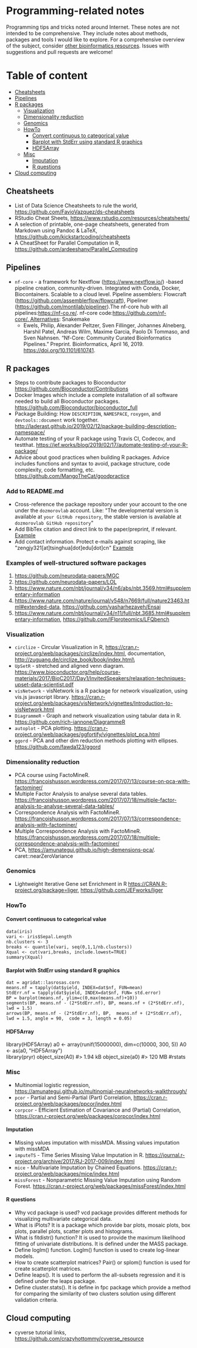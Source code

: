 # Programming-related notes

Programming tips and tricks noted around Internet. These notes are not intended to be comprehensive. They include notes about methods, packages and tools I would like to explore. For a comprehensive overview of the subject, consider [other bioinformatics resources](https://github.com/mdozmorov/blogs). Issues with suggestions and pull requests are welcome!

# Table of content

* [Cheatsheets](#Cheatsheets)
* [Pipelines](#pipelines)
* [R packages](#r-packages)
  * [Visualization](#visualization)
  * [Dimensionality reduction](#dimensionality-reduction)
  * [Genomics](#genomics)
  * [HowTo](#howto)
    * [Convert continuous to categorical value](#convert-continuous-to-categorical-value)
    * [Barplot with StdErr using standard R graphics](#barplot-with-stderr-using-standard-r-graphics)
    * [HDF5Array](#hdf5array)
  * [Misc](#misc)
    * [Imputation](#imputation)
    * [R questions](#r-questions)
* [Cloud computing](#cloud-computing)

## Cheatsheets

- List of Data Science Cheatsheets to rule the world, https://github.com/FavioVazquez/ds-cheatsheets
- RStudio Cheat Sheets, https://www.rstudio.com/resources/cheatsheets/
- A selection of printable, one-page cheatsheets, generated from Markdown using Pandoc & LaTeX, https://github.com/kickstartcoding/cheatsheets
- A CheatSheet for Parallel Computation in R, https://github.com/ardeeshany/Parallel_Computing

## Pipelines

- `nf-core` - a framework for Nextflow (https://www.nextflow.io/) -based pipeline creation, community-driven. Integrated with Conda, Docker, Biocontainers. Scalable to a cloud level. Pipeline assemblers: Flowcraft (https://github.com/assemblerflow/flowcraft), Pipeliner (https://github.com/montilab/pipeliner).The nf-core hub with all pipelines:https://nf-co.re/. nf-core code:https://github.com/nf-core/. Alternatives: Snakemake
    - Ewels, Philip, Alexander Peltzer, Sven Fillinger, Johannes Alneberg, Harshil Patel, Andreas Wilm, Maxime Garcia, Paolo Di Tommaso, and Sven Nahnsen. “Nf-Core: Community Curated Bioinformatics Pipelines.” Preprint. Bioinformatics, April 16, 2019. https://doi.org/10.1101/610741.


## R packages

- Steps to contribute packages to Bioconductor https://github.com/Bioconductor/Contributions
- Docker Images which include a complete installation of all software needed to build all Bioconductor packages. https://github.com/Bioconductor/bioconductor_full
- Package Building: How `DESCRIPTION`, `NAMESPACE`, `roxygen`, and `devtools::document` work together. http://laderast.github.io/2019/02/12/package-building-description-namespace/
- Automate testing of your R package using Travis CI, Codecov, and testthat. https://jef.works/blog/2019/02/17/automate-testing-of-your-R-package/
- Advice about good practices when building R packages. Advice includes functions and syntax to avoid, package structure, code complexity, code formatting, etc. https://github.com/MangoTheCat/goodpractice

### Add to README.md

- Cross-reference the package repository under your account to the one under the `dozmorovlab` account. Like: "The developmental version is available at `your GitHub repository`, the stable version is available at `dozmorovlab GitHub repository`"
- Add BibTex citation and direct link to the paper/preprint, if relevant. [Example](https://github.com/luoyunan/DTINet)
- Add contact information. Protect e-mails against scraping, like "zengjy321[at]tsinghua[dot]edu[dot]cn" [Example](https://github.com/luoyunan/DTINet)

### Examples of well-structured software packages

1. https://github.com/neurodata-papers/MGC
2. https://github.com/neurodata-papers/LOL
3. https://www.nature.com/nbt/journal/v34/n6/abs/nbt.3569.html#supplementary-information
4. https://www.nature.com/nature/journal/v548/n7669/full/nature23463.html#extended-data, https://github.com/yasharhezaveh/Ensai
5. https://www.nature.com/nbt/journal/v34/n11/full/nbt.3685.html#supplementary-information, https://github.com/IFIproteomics/LFQbench

### Visualization

- `circlize` - Circular Visualization in R, https://cran.r-project.org/web/packages/circlize/index.html, documentation, http://zuguang.de/circlize_book/book/index.html\
- `UpSetR` - stretched and aligned venn diagram. https://www.bioconductor.org/help/course-materials/2017/BioC2017/Day1/InvitedSpeakers/relaxation-techniques-upset-data-scientist.pdf
- `visNetwork` - visNetwork is a R package for network visualization, using vis.js javascript library. https://cran.r-project.org/web/packages/visNetwork/vignettes/Introduction-to-visNetwork.html
- `DiagrammeR` - Graph and network visualization using tabular data in R. https://github.com/rich-iannone/DiagrammeR
- `autoplot` - PCA plotting. https://cran.r-project.org/web/packages/ggfortify/vignettes/plot_pca.html
- `ggord` - PCA and other dim reduction methods plotting with ellipses. https://github.com/fawda123/ggord

### Dimensionality reduction

- PCA course using FactoMineR. https://francoishusson.wordpress.com/2017/07/13/course-on-pca-with-factominer/
- Multiple Factor Analysis to analyse several data tables. https://francoishusson.wordpress.com/2017/07/18/multiple-factor-analysis-to-analyse-several-data-tables/
- Correspondence Analysis with FactoMineR. https://francoishusson.wordpress.com/2017/07/13/correspondence-analysis-with-factominer/
- Multiple Correspondence Analysis with FactoMineR. https://francoishusson.wordpress.com/2017/07/18/multiple-correspondence-analysis-with-factominer/
- PCA, https://amunategui.github.io/high-demensions-pca/. caret::nearZeroVariance

### Genomics

- Lightweight Iterative Gene set Enrichment in R https://CRAN.R-project.org/package=liger, https://github.com/JEFworks/liger


### HowTo

#### Convert continuous to categorical value

````
data(iris)
vari <- iris$Sepal.Length
nb.clusters <- 3
breaks <- quantile(vari, seq(0,1,1/nb.clusters))
Xqual <- cut(vari,breaks, include.lowest=TRUE)
summary(Xqual)
````

#### Barplot with StdErr using standard R graphics

````
dat = agridat::lasrosas.corn
means.nf = tapply(dat$yield, INDEX=dat$nf, FUN=mean)  
StdErr.nf = tapply(dat$yield, INDEX=dat$nf, FUN= std.error)  
BP = barplot(means.nf, ylim=c(0,max(means.nf)+10))  
segments(BP, means.nf - (2*StdErr.nf), BP, means.nf + (2*StdErr.nf), lwd = 1.5)  
arrows(BP, means.nf - (2*StdErr.nf), BP,  means.nf + (2*StdErr.nf), lwd = 1.5, angle = 90,  code = 3, length = 0.05)  
````

#### HDF5Array

library(HDF5Array)
a0 <- array(runif(15000000), dim=c(10000, 300, 5))
A0 <- as(a0, "HDF5Array")  
library(pryr) 
object_size(A0)
#> 1.94 kB
object_size(a0)
#> 120 MB #rstats

### Misc

- Multinomial logistic regression, https://amunategui.github.io/multinomial-neuralnetworks-walkthrough/
- `pcor` - Partial and Semi-Partial (Part) Correlation, https://cran.r-project.org/web/packages/ppcor/index.html
- `corpcor` - Efficient Estimation of Covariance and (Partial) Correlation, https://cran.r-project.org/web/packages/corpcor/index.html

#### Imputation

- Missing values imputation with missMDA. Missing values imputation with missMDA
- `imputeTS` - Time Series Missing Value Imputation in R. https://journal.r-project.org/archive/2017/RJ-2017-009/index.html
- `mice` - Multivariate Imputation by Chained Equations. https://cran.r-project.org/web/packages/mice/index.html
- `missForest` - Nonparametric Missing Value Imputation using Random Forest. https://cran.r-project.org/web/packages/missForest/index.html

#### R questions

- Why vcd package is used? vcd package provides different methods for visualizing multivariate categorical data.
- What is iPlots? It is a package which provide bar plots, mosaic plots, box plots, parallel plots, scatter plots and histograms.
- What is fitdistr() function? It is used to provide the maximum likelihood fitting of univariate distributions. It is defined under the MASS package.
- Define loglm() function. Loglm() function is used to create log-linear models.
- How to create scatterplot matrices? Pair() or splom() function is used for create scatterplot matrices.
- Define leaps(). It is used to perform the all-subsets regression and it is defined under the leaps package.
- Define cluster.stats(). It is define in fpc package which provide a method for comparing the similarity of two clusters solution using different validation criteria.

## Cloud computing

- cyverse tutorial links, https://github.com/crazyhottommy/cyverse_resource
